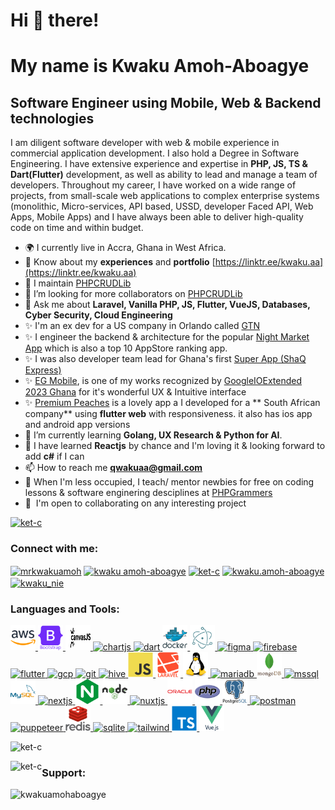 Hi 👋 there!
=======
My name is Kwaku Amoh-Aboagye
====================================

Software Engineer using Mobile, Web & Backend technologies
-------------------------

I am diligent software developer with web & mobile experience in commercial application development.
I also hold a Degree in Software Engineering.
I have extensive experience and expertise in **PHP, JS, TS & Dart(Flutter)** development, as well as ability to lead and manage a team of developers.
Throughout my career, I have worked on a wide range of projects, from small-scale web applications to complex enterprise systems (monolithic, Micro-services, API based, USSD, developer Faced API, Web Apps, Mobile Apps) and I have always been able to deliver high-quality code on time and within budget.



* 🌍 I currently live in Accra, Ghana in West Africa.
* 📄 Know about my **experiences** and **portfolio** [https://linktr.ee/kwaku.aa](https://linktr.ee/kwaku.aa)
* 🔭 I maintain [PHPCRUDLib](https://github.com/PHPGrammers/PHPCRUDLib)
* 👯 I’m looking for more collaborators on [PHPCRUDLib](https://github.com/PHPGrammers/PHPCRUDLib)
* 💬 Ask me about **Laravel, Vanilla PHP, JS, Flutter, VueJS, Databases, Cyber Security, Cloud Engineering**
* ✨ I'm an ex dev for a US company in Orlando called [GTN](https://gtnllc.com)
* ✨ I engineer the backend & architecture for the popular [Night Market App](https://linktr.ee/kwaku.aa) which is also a top 10 AppStore ranking app.
* ✨ I was also developer team lead for Ghana's first [Super App (ShaQ Express)](https://onelink.to/daay5j)
* ✨ [EG Mobile](http://onelink.to/s8p7n8), is one of my works recognized by [GoogleIOExtended 2023 Ghana](https://twitter.com/MrKwakuAmoh/status/1667636644197945344) for it's wonderful UX & Intuitive interface
* ✨ [Premium Peaches](https://premiumpeaches.com) is a lovely app a I developed for a ** South African company** using **flutter web** with responsiveness. it also has ios app and android app versions
* 🌱 I’m currently learning **Golang, UX Research & Python for AI**.
* 🌱 I have learned **Reactjs** by chance and I'm loving it & looking forward to add **c#** if I can
* 📫 How to reach me **qwakuaa@gmail.com**
* 🤝 When I'm less occupied, I teach/ mentor newbies for free on coding lessons & software enginering desciplines at [PHPGrammers](https://chat.whatsapp.com/GqcJBwH0fv39Hirj5X4JZM)
* 🤝  I'm open to collaborating on any interesting project

<p align="left"> <a href="https://github.com/ryo-ma/github-profile-trophy"><img src="https://github-profile-trophy.vercel.app/?username=ket-c" alt="ket-c" /></a> </p>

<h3 align="left">Connect with me:</h3>
<p align="left">
<a href="https://twitter.com/mrkwakuamoh" target="blank"><img align="center" src="https://raw.githubusercontent.com/rahuldkjain/github-profile-readme-generator/master/src/images/icons/Social/twitter.svg" alt="mrkwakuamoh" height="30" width="40" /></a>
<a href="https://linkedin.com/in/kwaku amoh-aboagye" target="blank"><img align="center" src="https://raw.githubusercontent.com/rahuldkjain/github-profile-readme-generator/master/src/images/icons/Social/linked-in-alt.svg" alt="kwaku amoh-aboagye" height="30" width="40" /></a>
<a href="https://stackoverflow.com/users/ket-c" target="blank"><img align="center" src="https://raw.githubusercontent.com/rahuldkjain/github-profile-readme-generator/master/src/images/icons/Social/stack-overflow.svg" alt="ket-c" height="30" width="40" /></a>
<a href="https://fb.com/kwaku.amoh-aboagye" target="blank"><img align="center" src="https://raw.githubusercontent.com/rahuldkjain/github-profile-readme-generator/master/src/images/icons/Social/facebook.svg" alt="kwaku.amoh-aboagye" height="30" width="40" /></a>
<a href="https://instagram.com/kwaku_nie" target="blank"><img align="center" src="https://raw.githubusercontent.com/rahuldkjain/github-profile-readme-generator/master/src/images/icons/Social/instagram.svg" alt="kwaku_nie" height="30" width="40" /></a>
</p>

<h3 align="left">Languages and Tools:</h3>
<p align="left"> <a href="https://aws.amazon.com" target="_blank" rel="noreferrer"> <img src="https://raw.githubusercontent.com/devicons/devicon/master/icons/amazonwebservices/amazonwebservices-original-wordmark.svg" alt="aws" width="40" height="40"/> </a> <a href="https://getbootstrap.com" target="_blank" rel="noreferrer"> <img src="https://raw.githubusercontent.com/devicons/devicon/master/icons/bootstrap/bootstrap-plain-wordmark.svg" alt="bootstrap" width="40" height="40"/> </a> <a href="https://canvasjs.com" target="_blank" rel="noreferrer"> <img src="https://raw.githubusercontent.com/Hardik0307/Hardik0307/master/assets/canvasjs-charts.svg" alt="canvasjs" width="40" height="40"/> </a> <a href="https://www.chartjs.org" target="_blank" rel="noreferrer"> <img src="https://www.chartjs.org/media/logo-title.svg" alt="chartjs" width="40" height="40"/> </a> <a href="https://dart.dev" target="_blank" rel="noreferrer"> <img src="https://www.vectorlogo.zone/logos/dartlang/dartlang-icon.svg" alt="dart" width="40" height="40"/> </a> <a href="https://www.docker.com/" target="_blank" rel="noreferrer"> <img src="https://raw.githubusercontent.com/devicons/devicon/master/icons/docker/docker-original-wordmark.svg" alt="docker" width="40" height="40"/> </a> <a href="https://www.electronjs.org" target="_blank" rel="noreferrer"> <img src="https://raw.githubusercontent.com/devicons/devicon/master/icons/electron/electron-original.svg" alt="electron" width="40" height="40"/> </a> <a href="https://www.figma.com/" target="_blank" rel="noreferrer"> <img src="https://www.vectorlogo.zone/logos/figma/figma-icon.svg" alt="figma" width="40" height="40"/> </a> <a href="https://firebase.google.com/" target="_blank" rel="noreferrer"> <img src="https://www.vectorlogo.zone/logos/firebase/firebase-icon.svg" alt="firebase" width="40" height="40"/> </a> <a href="https://flutter.dev" target="_blank" rel="noreferrer"> <img src="https://www.vectorlogo.zone/logos/flutterio/flutterio-icon.svg" alt="flutter" width="40" height="40"/> </a> <a href="https://cloud.google.com" target="_blank" rel="noreferrer"> <img src="https://www.vectorlogo.zone/logos/google_cloud/google_cloud-icon.svg" alt="gcp" width="40" height="40"/> </a> <a href="https://git-scm.com/" target="_blank" rel="noreferrer"> <img src="https://www.vectorlogo.zone/logos/git-scm/git-scm-icon.svg" alt="git" width="40" height="40"/> </a> <a href="https://hive.apache.org/" target="_blank" rel="noreferrer"> <img src="https://www.vectorlogo.zone/logos/apache_hive/apache_hive-icon.svg" alt="hive" width="40" height="40"/> </a> <a href="https://developer.mozilla.org/en-US/docs/Web/JavaScript" target="_blank" rel="noreferrer"> <img src="https://raw.githubusercontent.com/devicons/devicon/master/icons/javascript/javascript-original.svg" alt="javascript" width="40" height="40"/> </a> <a href="https://laravel.com/" target="_blank" rel="noreferrer"> <img src="https://raw.githubusercontent.com/devicons/devicon/master/icons/laravel/laravel-plain-wordmark.svg" alt="laravel" width="40" height="40"/> </a> <a href="https://www.linux.org/" target="_blank" rel="noreferrer"> <img src="https://raw.githubusercontent.com/devicons/devicon/master/icons/linux/linux-original.svg" alt="linux" width="40" height="40"/> </a> <a href="https://mariadb.org/" target="_blank" rel="noreferrer"> <img src="https://www.vectorlogo.zone/logos/mariadb/mariadb-icon.svg" alt="mariadb" width="40" height="40"/> </a> <a href="https://www.mongodb.com/" target="_blank" rel="noreferrer"> <img src="https://raw.githubusercontent.com/devicons/devicon/master/icons/mongodb/mongodb-original-wordmark.svg" alt="mongodb" width="40" height="40"/> </a> <a href="https://www.microsoft.com/en-us/sql-server" target="_blank" rel="noreferrer"> <img src="https://www.svgrepo.com/show/303229/microsoft-sql-server-logo.svg" alt="mssql" width="40" height="40"/> </a> <a href="https://www.mysql.com/" target="_blank" rel="noreferrer"> <img src="https://raw.githubusercontent.com/devicons/devicon/master/icons/mysql/mysql-original-wordmark.svg" alt="mysql" width="40" height="40"/> </a> <a href="https://nextjs.org/" target="_blank" rel="noreferrer"> <img src="https://cdn.worldvectorlogo.com/logos/nextjs-2.svg" alt="nextjs" width="40" height="40"/> </a> <a href="https://www.nginx.com" target="_blank" rel="noreferrer"> <img src="https://raw.githubusercontent.com/devicons/devicon/master/icons/nginx/nginx-original.svg" alt="nginx" width="40" height="40"/> </a> <a href="https://nodejs.org" target="_blank" rel="noreferrer"> <img src="https://raw.githubusercontent.com/devicons/devicon/master/icons/nodejs/nodejs-original-wordmark.svg" alt="nodejs" width="40" height="40"/> </a> <a href="https://nuxtjs.org/" target="_blank" rel="noreferrer"> <img src="https://www.vectorlogo.zone/logos/nuxtjs/nuxtjs-icon.svg" alt="nuxtjs" width="40" height="40"/> </a> <a href="https://www.oracle.com/" target="_blank" rel="noreferrer"> <img src="https://raw.githubusercontent.com/devicons/devicon/master/icons/oracle/oracle-original.svg" alt="oracle" width="40" height="40"/> </a> <a href="https://www.php.net" target="_blank" rel="noreferrer"> <img src="https://raw.githubusercontent.com/devicons/devicon/master/icons/php/php-original.svg" alt="php" width="40" height="40"/> </a> <a href="https://www.postgresql.org" target="_blank" rel="noreferrer"> <img src="https://raw.githubusercontent.com/devicons/devicon/master/icons/postgresql/postgresql-original-wordmark.svg" alt="postgresql" width="40" height="40"/> </a> <a href="https://postman.com" target="_blank" rel="noreferrer"> <img src="https://www.vectorlogo.zone/logos/getpostman/getpostman-icon.svg" alt="postman" width="40" height="40"/> </a> <a href="https://github.com/puppeteer/puppeteer" target="_blank" rel="noreferrer"> <img src="https://www.vectorlogo.zone/logos/pptrdev/pptrdev-official.svg" alt="puppeteer" width="40" height="40"/> </a> <a href="https://redis.io" target="_blank" rel="noreferrer"> <img src="https://raw.githubusercontent.com/devicons/devicon/master/icons/redis/redis-original-wordmark.svg" alt="redis" width="40" height="40"/> </a> <a href="https://www.sqlite.org/" target="_blank" rel="noreferrer"> <img src="https://www.vectorlogo.zone/logos/sqlite/sqlite-icon.svg" alt="sqlite" width="40" height="40"/> </a> <a href="https://tailwindcss.com/" target="_blank" rel="noreferrer"> <img src="https://www.vectorlogo.zone/logos/tailwindcss/tailwindcss-icon.svg" alt="tailwind" width="40" height="40"/> </a> <a href="https://www.typescriptlang.org/" target="_blank" rel="noreferrer"> <img src="https://raw.githubusercontent.com/devicons/devicon/master/icons/typescript/typescript-original.svg" alt="typescript" width="40" height="40"/> </a> <a href="https://vuejs.org/" target="_blank" rel="noreferrer"> <img src="https://raw.githubusercontent.com/devicons/devicon/master/icons/vuejs/vuejs-original-wordmark.svg" alt="vuejs" width="40" height="40"/> </a> </p>



<p>&nbsp;<img align="left" src="https://github-readme-stats.vercel.app/api?username=ket-c&show_icons=true&locale=en" alt="ket-c" /></p>
<p><img align="left" src="https://github-readme-streak-stats.herokuapp.com/?user=ket-c&" alt="ket-c" /></p>

<h3 align="left">Support:</h3>
<p><a href="https://ko-fi.com/kwakuamohaboagye"> <img align="left" src="https://cdn.ko-fi.com/cdn/kofi3.png?v=3" height="50" width="210" alt="kwakuamohaboagye" /></a></p>

